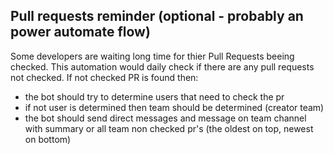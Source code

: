 ## Pull requests reminder (optional - probably an power automate flow)

Some developers are waiting long time for thier Pull Requests beeing checked. This automation would daily check if there are any pull requests not checked. If not checked PR is found then:
- the bot should try to determine users that need to check the pr
- if not user is determined then team should be determined (creator team)
- the bot should send direct messages and message on team channel with summary or all team non checked pr's (the oldest on top, newest on bottom)